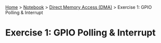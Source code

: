 <a href="../../">Home</a> > <a href="../notebook">Notebook</a> > <a href="./">Direct Memory Access (DMA)</a> > Exercise 1: GPIO Polling & Interrupt

# Exercise 1: GPIO Polling & Interrupt



